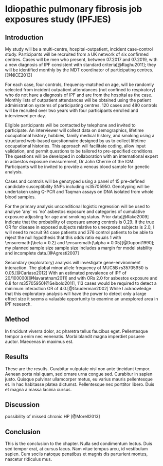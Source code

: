 # Idiopathic pulmonary fibrosis job exposures study (IPFJES)

## Introduction

My study will be a multi-centre, hospital-outpatient, incident case-control study. Participants will be recruited from a UK network of six confirmed centres. Cases will be men who present, between 07.2017 and 07.2019, with a new diagnosis of IPF consistent with standard criteria[@Raghu2011]; they will be identified monthly by the MDT coordinator of participating centres.[@NICE2013]

For each case, four controls, frequency-matched on age, will be randomly selected from incident outpatient attendances (not confined to respiratory) who do not have a diagnosis of IPF and are from the hospital as the case. Monthly lists of outpatient attendances will be obtained using the patient administration systems of participating centres. 120 cases and 480 controls will be recruited over two years with four participants enrolled and interviewed per day. 

Eligible participants will be contacted by telephone and invited to participate. An interviewer will collect data on demographics, lifetime occupational history, hobbies, family medical history, and smoking using a structured web-based questionnaire designed by us to collect lifetime occupational histories. This approach will facilitate coding, allow input validation, and permit questions to be tailored to pre-specified conditions. The questions will be developed in collaboration with an international expert in asbestos exposure measurement, Dr John Cherrie of the IOM. Participants will be invited to provide a venous blood sample for genetic analysis. 

Cases and controls will be genotyped using a panel of 15 pre-defined candidate susceptibility SNPs including rs35705950. Genotyping will be undertaken using Q-PCR and Taqman assays on DNA isolated from whole blood samples.

For the primary analysis unconditional logistic regression will be used to analyse 'any' vs 'no' asbestos exposure and categories of cumulative exposure adjusting for age and smoking status. Prior data[@Rake2009] indicate that the probability of exposure among controls is 0.29.  If the true OR for disease in exposed subjects relative to unexposed subjects is 2.0, I will need to recruit 94 case patients and 376 control patients to be able to reject the null hypothesis that this odds ratio equals 1 with \ensuremath{\beta = 0.2} and \ensuremath{\alpha = 0.05}[@Dupont1990]; my planned sample size sample size includes a margin for model stability and incomplete data.[@Agresti2007]

Secondary (exploratory) analysis will investigate gene-environment interaction. The global minor allele frequency of MUC5B rs35705950 is 0.05.[@Cariaso2012] With an estimated prevalence of IPF of 20/100000[@Navaratnam2011] and with ORs 2.0 for asbestos exposure and 6.8 for rs35705950[@Seibold2011], 113 cases would be required to detect a minimum interaction OR of 4.0.[@Gauderman2002] While I acknowledge that this exploratory analysis will have the power to detect only a large effect size it seems a valuable opportunity to examine an unexplored area in IPF research.

## Method

In tincidunt viverra dolor, ac pharetra tellus faucibus eget. Pellentesque tempor a enim nec venenatis. Morbi blandit magna imperdiet posuere auctor. Maecenas in maximus est.


<!-- 
Comments can be added like this.
--> 

## Results

These are the results. Curabitur vulputate nisl non ante tincidunt tempor. Aenean porta nisi quam, sed ornare urna congue sed. Curabitur in sapien justo. Quisque pulvinar ullamcorper metus, eu varius mauris pellentesque et. In hac habitasse platea dictumst. Pellentesque nec porttitor libero. Duis et magna a massa lacinia cursus.

## Discussion

possibility of missed chronic HP [@Morell2013]

## Conclusion

This is the conclusion to the chapter. Nulla sed condimentum lectus. Duis sed tempor erat, at cursus lacus. Nam vitae tempus arcu, id vestibulum sapien. Cum sociis natoque penatibus et magnis dis parturient montes, nascetur ridiculus mus.






